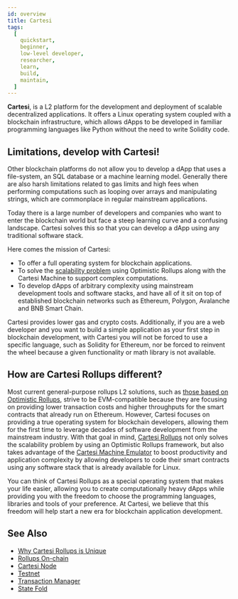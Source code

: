 ```yaml
---
id: overview
title: Cartesi
tags:
  [
    quickstart,
    beginner,
    low-level developer,
    researcher,
    learn,
    build,
    maintain,
  ]
---
```


**Cartesi**, is a L2 platform for the development and deployment of scalable decentralized applications. It offers a Linux operating system coupled with a blockchain infrastructure, which allows dApps to be developed in familiar programming languages like Python without the need to write Solidity code.

## Limitations, develop with Cartesi!

Other blockchain platforms do not allow you to develop a dApp that uses a file-system, an SQL database or a machine learning model. Generally there are also harsh limitations related to gas limits and high fees when performing computations such as looping over arrays and manipulating strings, which are commonplace in regular mainstream applications.

Today there is a large number of developers and companies who want to enter the blockchain world but face a steep learning curve and a confusing landscape. Cartesi solves this so that you can develop a dApp using any traditional software stack.

Here comes the mission of Cartesi:

- To offer a full operating system for blockchain applications.
- To solve the [scalability problem](../new-to-cartesi/scalability.md) using Optimistic Rollups along with the Cartesi Machine to support complex computations.
- To develop dApps of arbitrary complexity using mainstream development tools and software stacks, and have all of it sit on top of established blockchain networks such as Ethereum, Polygon, Avalanche and BNB Smart Chain.

Cartesi provides lower gas and crypto costs. Additionally, if you are a web developer and you want to build a simple application as your first step in blockchain development, with Cartesi you will not be forced to use a specific language, such as Solidity for Ethereum, nor be forced to reinvent the wheel because a given functionality or math library is not available.

## How are Cartesi Rollups different?

Most current general-purpose rollups L2 solutions, such as [those based on Optimistic Rollups](https://ethereum.org/en/developers/docs/scaling/optimistic-rollups/#use-optimistic-rollups), strive to be EVM-compatible because they are focusing on providing lower transaction costs and higher throughputs for the smart contracts that already run on Ethereum. However, Cartesi focuses on providing a true operating system for blockchain developers, allowing them for the first time to leverage decades of software development from the mainstream industry. With that goal in mind, [Cartesi Rollups](/cartesi-rollups/overview) not only solves the scalability problem by using an Optimistic Rollups framework, but also takes advantage of the [Cartesi Machine Emulator](/machine/intro) to boost productivity and application complexity by allowing developers to code their smart contracts using any software stack that is already available for Linux.

You can think of Cartesi Rollups as a special operating system that makes your life easier, allowing you to create computationally heavy dApps while providing you with the freedom to choose the programming languages, libraries and tools of your preference. At Cartesi, we believe that this freedom will help start a new era for blockchain application development.

## See Also

- [Why Cartesi Rollups is Unique](https://medium.com/cartesi/scalable-smart-contracts-on-ethereum-built-with-mainstream-software-stacks-8ad6f8f17997)
- [Rollups On-chain](https://medium.com/cartesi/rollups-on-chain-d749744a9cb3)
- [Cartesi Node](https://medium.com/cartesi/rollups-cartesi-node-3000b3ffec74)
- [Testnet](https://medium.com/cartesi/cartesi-rollups-rollout-testnet-40c90d10c2f1)
- [Transaction Manager](https://medium.com/cartesi/cartesi-rollups-rollout-transaction-manager-4a49af15d6b9)
- [State Fold](https://medium.com/cartesi/state-fold-cfe5f4d79639)
